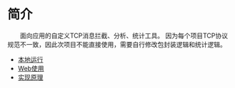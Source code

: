 # 简介
&emsp;&emsp;面向应用的自定义TCP消息拦截、分析、统计工具。
因为每个项目TCP协议规范不一致，因此次项目不能直接使用，需要自行修改包封装逻辑和统计逻辑。

- [本地运行](本地运行.md)
- [Web使用](Web使用.md)
- [实现原理](实现原理.md)